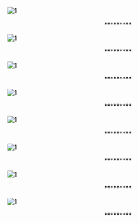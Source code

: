 
![1](https://raw.githubusercontent.com/tinalalaina/Aczone/main/photo%20projet/1.PNG)
<center>*********</center>

![1](https://raw.githubusercontent.com/tinalalaina/Aczone/main/photo%20projet/2.PNG)
<center>*********</center>

![1](https://raw.githubusercontent.com/tinalalaina/Aczone/main/photo%20projet/3.PNG)
<center>*********</center>

![1](https://raw.githubusercontent.com/tinalalaina/Aczone/main/photo%20projet/4.PNG)
<center>*********</center>

![1](https://raw.githubusercontent.com/tinalalaina/Aczone/main/photo%20projet/5.PNG)
<center>*********</center>

![1](https://raw.githubusercontent.com/tinalalaina/Aczone/main/photo%20projet/6.PNG)
<center>*********</center>

![1](https://raw.githubusercontent.com/tinalalaina/Aczone/main/photo%20projet/7.PNG)
<center>*********</center>

![1](https://raw.githubusercontent.com/tinalalaina/Aczone/main/photo%20projet/8.PNG)
<center>*********</center>

